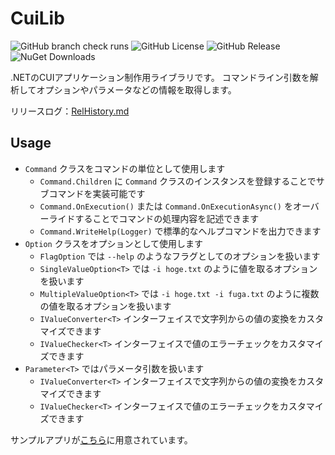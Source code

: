 # CuiLib

![GitHub branch check runs](https://img.shields.io/github/check-runs/Funny-Silkie/CuiLib/master)
![GitHub License](https://img.shields.io/github/license/Funny-Silkie/CuiLib)
![GitHub Release](https://img.shields.io/github/v/release/Funny-Silkie/CuiLib)
![NuGet Downloads](https://img.shields.io/nuget/dt/CuiLib)

.NETのCUIアプリケーション制作用ライブラリです。
コマンドライン引数を解析してオプションやパラメータなどの情報を取得します。

リリースログ：[RelHistory.md](https://github.com/Funny-Silkie/CuiLib/blob/master/docs/RelHistory.md)

## Usage

- `Command` クラスをコマンドの単位として使用します
  - `Command.Children` に `Command` クラスのインスタンスを登録することでサブコマンドを実装可能です
  - `Command.OnExecution()` または `Command.OnExecutionAsync()` をオーバーライドすることでコマンドの処理内容を記述できます
  - `Command.WriteHelp(Logger)` で標準的なヘルプコマンドを出力できます
- `Option` クラスをオプションとして使用します
  - `FlagOption` では `--help` のようなフラグとしてのオプションを扱います
  - `SingleValueOption<T>` では `-i hoge.txt` のように値を取るオプションを扱います
  - `MultipleValueOption<T>` では `-i hoge.txt -i fuga.txt` のように複数の値を取るオプションを扱います
  - `IValueConverter<T>` インターフェイスで文字列からの値の変換をカスタマイズできます
  - `IValueChecker<T>` インターフェイスで値のエラーチェックをカスタマイズできます
- `Parameter<T>` ではパラメータ引数を扱います
  - `IValueConverter<T>` インターフェイスで文字列からの値の変換をカスタマイズできます
  - `IValueChecker<T>` インターフェイスで値のエラーチェックをカスタマイズできます

サンプルアプリが[こちら](./sample)に用意されています。